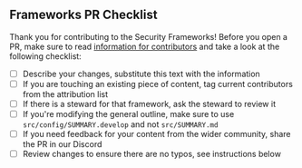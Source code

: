 ## Frameworks PR Checklist

Thank you for contributing to the Security Frameworks! Before you open a PR, make sure to read [information for contributors](https://framework.securityalliance.org/book/contribute/contribute.html) and take a look at the following checklist:

- [ ] Describe your changes, substitute this text with the information
- [ ] If you are touching an existing piece of content, tag current contributors from the attribution list
- [ ] If there is a steward for that framework, ask the steward to review it
- [ ] If you're modifying the general outline, make sure to use `src/config/SUMMARY.develop` and not `src/SUMMARY.md`
- [ ] If you need feedback for your content from the wider community, share the PR in our Discord
- [ ] Review changes to ensure there are no typos, see instructions below

<!--
ℹ️ Checking for typos locally
1. Install [aspell](https://www.gnu.org/software/aspell/) for your platform.
2. Navigate to the project root and run:
```
 for f in **/*.md ; do echo $f ; aspell --lang=en_US --mode=markdown --home-dir=. --personal=wordlist.txt --ignore-case=true --camel-case list  < $f | sort | uniq -c ; done
```

ℹ️ Fixing typos
1. Fix typos: Open the relevant files and fix any identified typos.
2. Update wordlist: If a flagged word is actually a project-specific term add it to `wordlist.txt` in the project root.
   Each word should be listed on a separate line.
 * 🚧 Remember:
    * When adding new words it must NOT have any spaces or special characters within or around it.
    * \`wordlist\` is NOT case sensitive.
    * Use backticks to quote code variables so as to not bloat the \`wordlist\`.
-->

